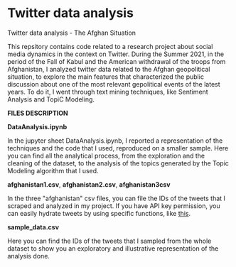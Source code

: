 # Twitter data analysis
Twitter data analysis - The Afghan Situation

This repsitory contains code related to a research project about social media dynamics in the context on Twitter. During the Summer 2021, in the period of the Fall of Kabul and the American withdrawal of the troops from Afghanistan, I analyzed twitter data related to the Afghan geopolitical situation, to explore the main features that characterized the public discussion about one of the most relevant gepolitical events of the latest years. To do it, I went through text mining techniques, like Sentiment Analysis and TopiC Modeling.

**FILES DESCRIPTION**

**DataAnalysis.ipynb** 

In the jupyter sheet DataAnalysis.ipynb, I reported a representation of the techniques and the code that I used, reproduced on a smaller sample. Here you can find all the analytical process, from the exploration and the cleaning of the dataset, to the analysis of the topics generated by the Topic Modeling algorithm that I used.


**afghanistan1.csv**,
**afghanistan2.csv**,
**afghanistan3csv**

In the three "afghanistan" csv files, you can file the IDs of the tweets that I scraped and analyzed in my project. If you have API key permission, you can easily hydrate tweets by using specific functions, like <a href=https://rdrr.io/cran/academictwitteR/man/hydrate_tweets.html>this</A>.

**sample_data.csv**

Here you can find the IDs of the tweets that I sampled from the whole dataset to show you an exploratory and illustrative representation of the analysis done. 
